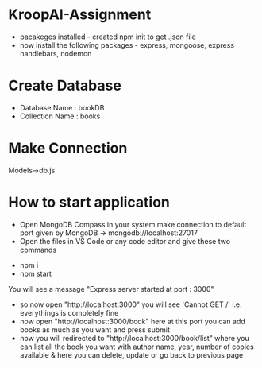 # KroopAI-Assignment
* pacakeges installed - created npm init to get .json file
* now install the following packages - express, mongoose, express handlebars, nodemon

# Create Database

* Database Name : bookDB
* Collection Name : books

# Make Connection

  Models->db.js
       

# How to start application

* Open MongoDB Compass in your system make connection to default port given by MongoDB -> mongodb://localhost:27017
* Open the files in VS Code or any code editor and give these two commands 
- npm i
- npm start

You will see a message "Express server started at port : 3000" 
* so now open "http://localhost:3000" you will see 'Cannot GET /' i.e. everythings is completely fine <br>
* now open "http://localhost:3000/book" here at this port you can add books as much as you want and press submit   <br>
* now you will redirected to "http://localhost:3000/book/list" where you can list all the book you want with author name, year, number of copies available & here you can  delete, update or go back to previous page




